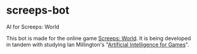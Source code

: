 # screeps-bot
AI for Screeps: World

This bot is made for the online game [Screeps: World](https://screeps.com/). It is being developed in tandem with studying Ian Millington's "[Artificial Intelligence for Games](https://www.taylorfrancis.com/books/mono/10.1201/9781315375229/artificial-intelligence-games-ian-millington-john-funge-ian-millington)".
